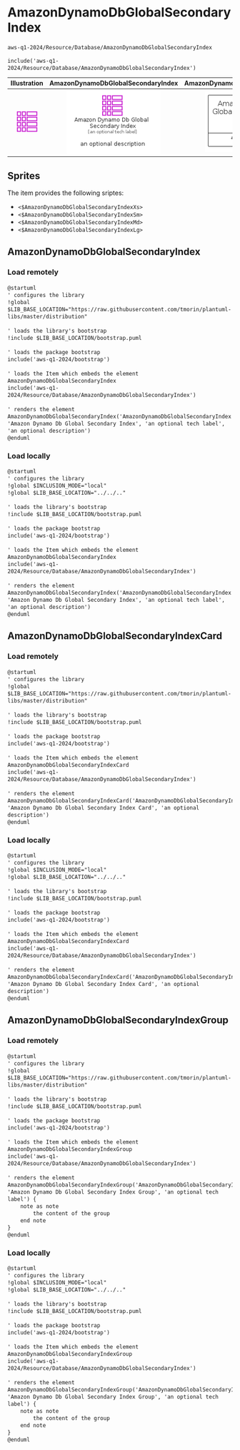 # AmazonDynamoDbGlobalSecondaryIndex


```text
aws-q1-2024/Resource/Database/AmazonDynamoDbGlobalSecondaryIndex
```

```text
include('aws-q1-2024/Resource/Database/AmazonDynamoDbGlobalSecondaryIndex')
```



| Illustration | AmazonDynamoDbGlobalSecondaryIndex | AmazonDynamoDbGlobalSecondaryIndexCard | AmazonDynamoDbGlobalSecondaryIndexGroup |
| :---: | :---: | :---: | :---: |
| ![illustration for Illustration](../../../aws-q1-2024/Resource/Database/AmazonDynamoDbGlobalSecondaryIndex.png) | ![illustration for AmazonDynamoDbGlobalSecondaryIndex](../../../aws-q1-2024/Resource/Database/AmazonDynamoDbGlobalSecondaryIndex.Local.png) | ![illustration for AmazonDynamoDbGlobalSecondaryIndexCard](../../../aws-q1-2024/Resource/Database/AmazonDynamoDbGlobalSecondaryIndexCard.Local.png) | ![illustration for AmazonDynamoDbGlobalSecondaryIndexGroup](../../../aws-q1-2024/Resource/Database/AmazonDynamoDbGlobalSecondaryIndexGroup.Local.png) |



## Sprites
The item provides the following sriptes:

- `<$AmazonDynamoDbGlobalSecondaryIndexXs>`
- `<$AmazonDynamoDbGlobalSecondaryIndexSm>`
- `<$AmazonDynamoDbGlobalSecondaryIndexMd>`
- `<$AmazonDynamoDbGlobalSecondaryIndexLg>`





## AmazonDynamoDbGlobalSecondaryIndex

### Load remotely
```plantuml
@startuml
' configures the library
!global $LIB_BASE_LOCATION="https://raw.githubusercontent.com/tmorin/plantuml-libs/master/distribution"

' loads the library's bootstrap
!include $LIB_BASE_LOCATION/bootstrap.puml

' loads the package bootstrap
include('aws-q1-2024/bootstrap')

' loads the Item which embeds the element AmazonDynamoDbGlobalSecondaryIndex
include('aws-q1-2024/Resource/Database/AmazonDynamoDbGlobalSecondaryIndex')

' renders the element
AmazonDynamoDbGlobalSecondaryIndex('AmazonDynamoDbGlobalSecondaryIndex', 'Amazon Dynamo Db Global Secondary Index', 'an optional tech label', 'an optional description')
@enduml
```

### Load locally
```plantuml
@startuml
' configures the library
!global $INCLUSION_MODE="local"
!global $LIB_BASE_LOCATION="../../.."

' loads the library's bootstrap
!include $LIB_BASE_LOCATION/bootstrap.puml

' loads the package bootstrap
include('aws-q1-2024/bootstrap')

' loads the Item which embeds the element AmazonDynamoDbGlobalSecondaryIndex
include('aws-q1-2024/Resource/Database/AmazonDynamoDbGlobalSecondaryIndex')

' renders the element
AmazonDynamoDbGlobalSecondaryIndex('AmazonDynamoDbGlobalSecondaryIndex', 'Amazon Dynamo Db Global Secondary Index', 'an optional tech label', 'an optional description')
@enduml
```

## AmazonDynamoDbGlobalSecondaryIndexCard

### Load remotely
```plantuml
@startuml
' configures the library
!global $LIB_BASE_LOCATION="https://raw.githubusercontent.com/tmorin/plantuml-libs/master/distribution"

' loads the library's bootstrap
!include $LIB_BASE_LOCATION/bootstrap.puml

' loads the package bootstrap
include('aws-q1-2024/bootstrap')

' loads the Item which embeds the element AmazonDynamoDbGlobalSecondaryIndexCard
include('aws-q1-2024/Resource/Database/AmazonDynamoDbGlobalSecondaryIndex')

' renders the element
AmazonDynamoDbGlobalSecondaryIndexCard('AmazonDynamoDbGlobalSecondaryIndexCard', 'Amazon Dynamo Db Global Secondary Index Card', 'an optional description')
@enduml
```

### Load locally
```plantuml
@startuml
' configures the library
!global $INCLUSION_MODE="local"
!global $LIB_BASE_LOCATION="../../.."

' loads the library's bootstrap
!include $LIB_BASE_LOCATION/bootstrap.puml

' loads the package bootstrap
include('aws-q1-2024/bootstrap')

' loads the Item which embeds the element AmazonDynamoDbGlobalSecondaryIndexCard
include('aws-q1-2024/Resource/Database/AmazonDynamoDbGlobalSecondaryIndex')

' renders the element
AmazonDynamoDbGlobalSecondaryIndexCard('AmazonDynamoDbGlobalSecondaryIndexCard', 'Amazon Dynamo Db Global Secondary Index Card', 'an optional description')
@enduml
```

## AmazonDynamoDbGlobalSecondaryIndexGroup

### Load remotely
```plantuml
@startuml
' configures the library
!global $LIB_BASE_LOCATION="https://raw.githubusercontent.com/tmorin/plantuml-libs/master/distribution"

' loads the library's bootstrap
!include $LIB_BASE_LOCATION/bootstrap.puml

' loads the package bootstrap
include('aws-q1-2024/bootstrap')

' loads the Item which embeds the element AmazonDynamoDbGlobalSecondaryIndexGroup
include('aws-q1-2024/Resource/Database/AmazonDynamoDbGlobalSecondaryIndex')

' renders the element
AmazonDynamoDbGlobalSecondaryIndexGroup('AmazonDynamoDbGlobalSecondaryIndexGroup', 'Amazon Dynamo Db Global Secondary Index Group', 'an optional tech label') {
    note as note
        the content of the group
    end note
}
@enduml
```

### Load locally
```plantuml
@startuml
' configures the library
!global $INCLUSION_MODE="local"
!global $LIB_BASE_LOCATION="../../.."

' loads the library's bootstrap
!include $LIB_BASE_LOCATION/bootstrap.puml

' loads the package bootstrap
include('aws-q1-2024/bootstrap')

' loads the Item which embeds the element AmazonDynamoDbGlobalSecondaryIndexGroup
include('aws-q1-2024/Resource/Database/AmazonDynamoDbGlobalSecondaryIndex')

' renders the element
AmazonDynamoDbGlobalSecondaryIndexGroup('AmazonDynamoDbGlobalSecondaryIndexGroup', 'Amazon Dynamo Db Global Secondary Index Group', 'an optional tech label') {
    note as note
        the content of the group
    end note
}
@enduml
```


